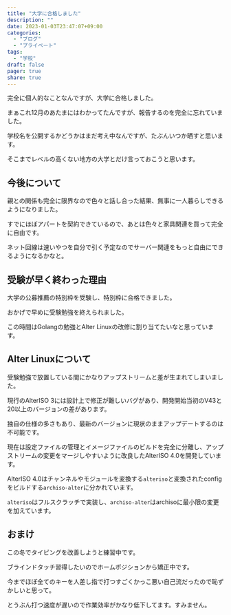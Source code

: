 ```yaml
---
title: "大学に合格しました"
description: ""
date: 2023-01-03T23:47:07+09:00
categories:
  - "ブログ"
  - "プライベート"
tags:
  - "学校"
draft: false
pager: true
share: true
---
```



完全に個人的なことなんですが、大学に合格しました。

まぁこれ12月のあたまにはわかってたんですが、報告するのを完全に忘れていました。

学校名を公開するかどうかはまだ考え中なんですが、たぶんいつか晒すと思います。

そこまでレベルの高くない地方の大学とだけ言っておこうと思います。

## 今後について

親との関係も完全に限界なので色々と話し合った結果、無事に一人暮らしできるようになりました。

すでにほぼアパートを契約できているので、あとは色々と家具関連を買って完全に自由です。

ネット回線は速いやつを自分で引く予定なのでサーバー関連をもっと自由にできるようになるかなと。

## 受験が早く終わった理由

大学の公募推薦の特別枠を受験し、特別枠に合格できました。

おかげで早めに受験勉強を終えられました。

この時間はGolangの勉強とAlter Linuxの改修に割り当てたいなと思っています。

## Alter Linuxについて

受験勉強で放置している間にかなりアップストリームと差が生まれてしまいました。

現行のAlterISO 3には設計上で修正が難しいバグがあり、開発開始当初のV43と20以上のバージョンの差があります。

独自の仕様の多さもあり、最新のバージョンに現状のままアップデートするのは不可能です。

現在は設定ファイルの管理とイメージファイルのビルドを完全に分離し、アップストリームの変更をマージしやすいように改良したAlterISO 4.0を開発しています。

AlterISO 4.0はチャンネルやモジュールを変換する`alteriso`と変換されたconfigをビルドする`archiso-alter`に分かれています。

`alteriso`はフルスクラッチで実装し、`archiso-alter`はarchisoに最小限の変更を加えています。

## おまけ

この冬でタイピングを改善しようと練習中です。

ブラインドタッチ習得したいのでホームポジションから矯正中です。

今までほぼ全てのキーを人差し指で打つすごくかっこ悪い自己流だったので恥ずかしいと思って。

とうぶん打つ速度が遅いので作業効率がかなり低下してます。すみません。

